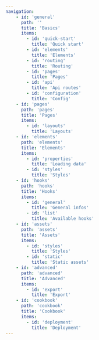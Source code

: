 ```yaml
---
navigation:
    - id: 'general'
      path: ''
      title: 'Basics'
      items:
        - id: 'quick-start'
          title: 'Quick start'
        - id: 'elements'
          title: 'Elements'
        - id: 'routing'
          title: 'Routing'
        - id: 'pages'
          title: 'Pages'
        - id: 'api'
          title: 'Api routes'
        - id: 'configuration'
          title: 'Config'
    - id: 'pages'
      path: 'pages'
      title: 'Pages'
      items:
        - id: 'layouts'
          title: 'Layouts'
    - id: 'elements'
      path: 'elements'
      title: 'Elements'
      items:
        - id: 'properties'
          title: 'Loading data'
        - id: 'styles'
          title: 'Styles'
    - id: 'hooks'
      path: 'hooks'
      title: 'Hooks'
      items:
        - id: 'general'
          title: 'General infos'
        - id: 'list'
          title: 'Available hooks'
    - id: 'assets'
      path: 'assets'
      title: 'Assets'
      items:
        - id: 'styles'
          title: 'Styles'
        - id: 'static'
          title: 'Static assets'
    - id: 'advanced'
      path: 'advanced'
      title: 'Advanced'
      items:
        - id: 'export'
          title: 'Export'
    - id: 'cookbook'
      path: 'cookbook'
      title: 'Cookbook'
      items:
        - id: 'deployment'
          title: 'Deployment'
---
```

